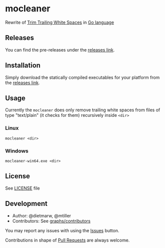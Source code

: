 # mocleaner

Rewrite of [Trim Trailing White Spaces](https://github.com/dietmarw/trimtrailingwhitespace) in [Go language](http://golang.org)

## Releases
You can find the pre-releases under the
[releases link](../../releases).

## Installation
Simply download the statically compiled executables for your platform from the
[releases link](../../releases).

## Usage

Currently the `mocleaner` does only remove trailing white spaces from files
of type "text/plain" (it checks for them) recursively inside `<dir>`

### Linux

```
mocleaner <dir>
```
### Windows

```
mocleaner-win64.exe <dir>
```

## License
See [LICENSE](LICENSE) file

## Development
 * Author: @dietmarw, @mtiller
 * Contributors: See [graphs/contributors](../../graphs/contributors)

You may report any issues with using the [Issues](../../issues) button.

Contributions in shape of [Pull Requests](../../pulls) are always welcome.
